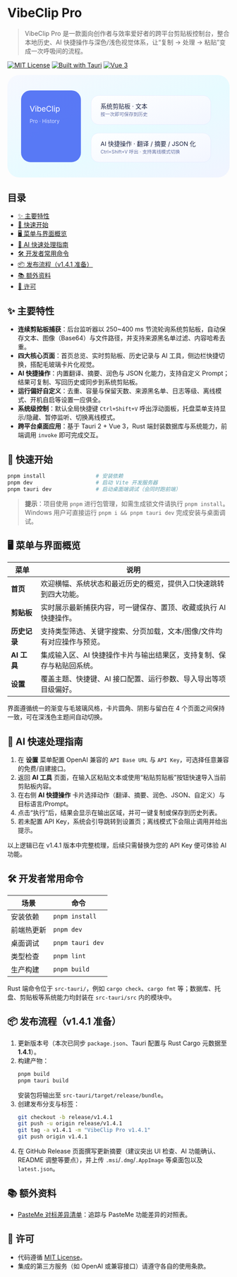# VibeClip Pro

> VibeClip Pro 是一款面向创作者与效率爱好者的跨平台剪贴板控制台，整合本地历史、AI 快捷操作与深色/浅色视觉体系，让“复制 → 处理 → 粘贴”变成一次呼吸间的流程。

[![MIT License](https://img.shields.io/badge/License-MIT-green.svg)](LICENSE)
[![Built with Tauri](https://img.shields.io/badge/Desktop-Tauri%202-blue.svg)](https://tauri.app)
[![Vue 3](https://img.shields.io/badge/Web-Vue%203-42b983.svg)](https://vuejs.org)

<div align="center">
  <svg width="520" height="240" viewBox="0 0 520 240" xmlns="http://www.w3.org/2000/svg" aria-hidden="true">
    <defs>
      <linearGradient id="bg" x1="0%" x2="100%" y1="0%" y2="100%">
        <stop stop-color="#f6f8ff" offset="0%"/>
        <stop stop-color="#e7fbff" offset="55%"/>
        <stop stop-color="#f1f4ff" offset="100%"/>
      </linearGradient>
      <linearGradient id="card" x1="0%" x2="100%" y1="0%" y2="100%">
        <stop stop-color="#ffffff" stop-opacity="0.92" offset="0%"/>
        <stop stop-color="#f3f6ff" stop-opacity="0.95" offset="100%"/>
      </linearGradient>
    </defs>
    <rect width="520" height="240" rx="28" fill="url(#bg)"/>
    <rect x="32" y="36" width="140" height="168" rx="22" fill="#4c6ef5" fill-opacity="0.92"/>
    <text x="52" y="86" font-family="Inter, sans-serif" font-size="18" fill="#ffffff">VibeClip</text>
    <text x="52" y="112" font-family="Inter, sans-serif" font-size="12" fill="#d7e0ff">Pro · History</text>
    <rect x="196" y="48" width="280" height="68" rx="18" fill="url(#card)" stroke="#dfe3ff" stroke-opacity="0.5"/>
    <text x="218" y="78" font-family="Inter, sans-serif" font-size="14" fill="#1c2340">系统剪贴板 · 文本</text>
    <text x="218" y="96" font-family="Inter, sans-serif" font-size="11" fill="#6470a3">按一次即可保存到历史</text>
    <rect x="196" y="136" width="280" height="68" rx="18" fill="url(#card)" stroke="#dfe3ff" stroke-opacity="0.5"/>
    <text x="218" y="166" font-family="Inter, sans-serif" font-size="14" fill="#1c2340">AI 快捷操作 · 翻译 / 摘要 / JSON 化</text>
    <text x="218" y="184" font-family="Inter, sans-serif" font-size="11" fill="#6470a3">Ctrl+Shift+V 呼出 · 支持离线模式切换</text>
  </svg>
</div>

## 目录

- [✨ 主要特性](#-主要特性)
- [🚀 快速开始](#-快速开始)
- [🖥️ 菜单与界面概览](#️-菜单与界面概览)
- [🤖 AI 快速处理指南](#-ai-快速处理指南)
- [🛠️ 开发者常用命令](#️-开发者常用命令)
- [📦 发布流程（v1.4.1 准备）](#-发布流程v141-准备)
- [📚 额外资料](#-额外资料)
- [📄 许可](#-许可)

## ✨ 主要特性

- **连续剪贴板捕获**：后台监听器以 250~400 ms 节流轮询系统剪贴板，自动保存文本、图像（Base64）与文件路径，并支持来源黑名单过滤、内容哈希去重。
- **四大核心页面**：首页总览、实时剪贴板、历史记录与 AI 工具，侧边栏快捷切换，搭配毛玻璃卡片化视觉。
- **AI 快捷操作**：内置翻译、摘要、润色与 JSON 化能力，支持自定义 Prompt；结果可复制、写回历史或同步到系统剪贴板。
- **运行偏好自定义**：去重、容量与保留天数、来源黑名单、日志等级、离线模式、开机自启等设置一应俱全。
- **系统级控制**：默认全局快捷键 `Ctrl+Shift+V` 呼出浮动面板，托盘菜单支持显示/隐藏、暂停监听、切换离线模式。
- **跨平台桌面应用**：基于 Tauri 2 + Vue 3，Rust 端封装数据库与系统能力，前端调用 `invoke` 即可完成交互。

## 🚀 快速开始

```bash
pnpm install                # 安装依赖
pnpm dev                    # 启动 Vite 开发服务器
pnpm tauri dev              # 启动桌面端调试（会同时跑前端）
```

> **提示**：项目使用 `pnpm` 进行包管理，如需生成锁文件请执行 `pnpm install`。Windows 用户可直接运行 `pnpm i && pnpm tauri dev` 完成安装与桌面调试。

## 🖥️ 菜单与界面概览

| 菜单 | 说明 |
| --- | --- |
| **首页** | 欢迎横幅、系统状态和最近历史的概览，提供入口快速跳转到四大功能。 |
| **剪贴板** | 实时展示最新捕获内容，可一键保存、置顶、收藏或执行 AI 快捷操作。 |
| **历史记录** | 支持类型筛选、关键字搜索、分页加载，文本/图像/文件均有对应操作与预览。 |
| **AI 工具** | 集成输入区、AI 快捷操作卡片与输出结果区，支持复制、保存与粘贴回系统。 |
| **设置** | 覆盖主题、快捷键、AI 接口配置、运行参数、导入导出等项目级偏好。 |

界面遵循统一的渐变与毛玻璃风格，卡片圆角、阴影与留白在 4 个页面之间保持一致，可在深浅色主题间自动切换。

## 🤖 AI 快速处理指南

1. 在 **设置** 菜单配置 OpenAI 兼容的 `API Base URL` 与 `API Key`，可选择任意兼容的免费/自建接口。
2. 返回 **AI 工具** 页面，在输入区粘贴文本或使用“粘贴剪贴板”按钮快速导入当前剪贴板内容。
3. 在右侧 **AI 快捷操作** 卡片选择动作（翻译、摘要、润色、JSON、自定义）与目标语言/Prompt。
4. 点击“执行”后，结果会显示在输出区域，并可一键复制或保存到历史列表。
5. 若未配置 API Key，系统会引导跳转到设置页；离线模式下会阻止调用并给出提示。

以上逻辑已在 v1.4.1 版本中完整梳理，后续只需替换为您的 API Key 便可体验 AI 功能。

## 🛠️ 开发者常用命令

| 场景 | 命令 |
| --- | --- |
| 安装依赖 | `pnpm install` |
| 前端热更新 | `pnpm dev` |
| 桌面调试 | `pnpm tauri dev` |
| 类型检查 | `pnpm lint` |
| 生产构建 | `pnpm build` |

Rust 端命令位于 `src-tauri/`，例如 `cargo check`、`cargo fmt` 等；数据库、托盘、剪贴板等系统能力均封装在 `src-tauri/src` 内的模块中。

## 📦 发布流程（v1.4.1 准备）

1. 更新版本号（本次已同步 `package.json`、Tauri 配置与 Rust Cargo 元数据至 **1.4.1**）。
2. 构建产物：
   ```bash
   pnpm build
   pnpm tauri build
   ```
   安装包将输出至 `src-tauri/target/release/bundle`。
3. 创建发布分支与标签：
   ```bash
   git checkout -b release/v1.4.1
   git push -u origin release/v1.4.1
   git tag -a v1.4.1 -m "VibeClip Pro v1.4.1"
   git push origin v1.4.1
   ```
4. 在 GitHub Release 页面撰写更新摘要（建议突出 UI 检查、AI 功能确认、README 调整等要点），并上传 `.msi`/`.dmg`/`.AppImage` 等桌面包以及 `latest.json`。

## 📚 额外资料

- [PasteMe 对标差异清单](docs/paste-me-gap-analysis.md)：追踪与 PasteMe 功能差异的对照表。

## 📄 许可

- 代码遵循 [MIT License](LICENSE)。
- 集成的第三方服务（如 OpenAI 或兼容接口）请遵守各自的使用条款。
